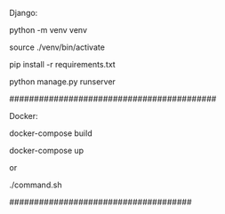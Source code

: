 Django:

python -m venv venv

source ./venv/bin/activate 

pip install -r requirements.txt

python manage.py runserver

##########################################

Docker:

docker-compose build

docker-compose up 

or 

./command.sh

#####################################